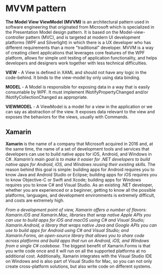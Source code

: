 # MVVM pattern

<b>The Model View ViewModel (MVVM)</b> is an architectural pattern used in software engineering that originated from Microsoft which is specialized in the Presentation Model design pattern. It is based on the Model-view-controller pattern (MVC), and is targeted at modern UI development platforms (WPF and Silverlight) in which there is a UX developer who has different requirements than a more "traditional" developer. MVVM is a way of creating client applications that leverages core features of the WPF platform, allows for simple unit testing of application functionality, and helps developers and designers work together with less technical difficulties.

<b>VIEW</b> - A View is defined in XAML and should not have any logic in the code-behind. It binds to the view-model by only using data binding. 

<b>MODEL</b> - A Model is responsible for exposing data in a way that is easily consumable by WPF. It must implement INotifyPropertyChanged and/or INotifyCollectionChanged as appropriate.

<b>VIEWMODEL</b> - A ViewModel is a model for a view in the application or we can say as abstraction of the view. It exposes data relevant to the view and exposes the behaviors for the views, usually with Commands.



<h2> Xamarin </h2>
<b>Xamarin</b> is the name of a company that Microsoft acquired in 2016 and, at the same time, the name of a set of development tools and services that developers can use to build native apps for iOS, Android, and Windows in C#. <i>Xamarin’s main goal is to make it easier for .NET developers to build native apps for Android, iOS, and Windows reusing their existing skills.</i> The reason behind this goal is simple: building apps for Android requires you to know Java and Android Studio or Eclipse; building apps for iOS requires you to know Objective-C or Swift and Xcode; building apps for Windows requires you to know C# and Visual Studio. As an existing .NET developer, whether you are experienced or a beginner, getting to know all the possible platforms, languages, and development environments is extremely difficult, and costs are extremely high. 

<i> From a development point of view, Xamarin offers a number of flavors: Xamarin.iOS and Xamarin.Mac, libraries that wrap native Apple APIs you can use to build apps for iOS and macOS using C# and Visual Studio; Xamarin.Android, a library that wraps native Java and Google APIs you can use to build apps for Android using C# and Visual Studio; and Xamarin.Forms, an open-source library that allows you to share code across platforms and build apps that run on Android, iOS, and Windows from a single C# codebase.</i> The biggest benefit of Xamarin.Forms is that you write code once and it will run on all the supported platforms at no additional cost. Additionally, Xamarin integrates with the Visual Studio IDE on Windows and is also part of Visual Studio for Mac, so you can not only create cross-platform solutions, but also write code on different systems.  
